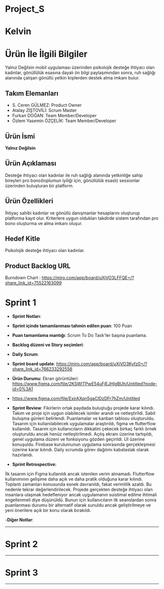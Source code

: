 # Project_S
# **Kelvin**



# Ürün İle İlgili Bilgiler
Yalnız Değilsin mobil uygulaması üzerinden psikolojik desteğe ihtiyacı olan kadınlar, gönüllülük esasına dayalı ön bilgi paylaşımından sonra, ruh sağlığı alanında
çalışan gönüllü yetkin kişilerden destek alma imkanı bulur.


## Takım Elemanları

- S. Ceren GÜLMEZ: Product Owner
- Atalay ZİŞTOVİLİ: Scrum Master
- Furkan DOĞAN: Team Member/Developer
- Özlem Yasemin ÖZÇELİK: Team Member/Developer

## Ürün İsmi
**Yalnız Değilsin**


## Ürün Açıklaması
Desteğe ihtiyacı olan kadınlar ile ruh sağlığı alanında yetkinliğe sahip bireyleri pro bono(toplumun iyiliği için, gönüllülük esaslı) sessionlar üzerinden buluşturan bir platform.


## Ürün Özellikleri
İhtiyaç sahibi kadınlar ve gönüllü danışmanlar hesaplarını oluşturup platforma kayıt olur. Kriterlere uygun oldukları takdirde sistem tarafından pro bono oluşturma
ve alma imkanı oluşur.


## Hedef Kitle
Psikolojik desteğe ihtiyacı olan kadınlar.


## Product Backlog URL
Burndown Chart : https://miro.com/app/board/uXjVO3LFFQE=/?share_link_id=75522163099






# Sprint 1

- **Sprint Notları**: 

- **Sprint içinde tamamlanması tahmin edilen puan**: 100 Puan

- **Puan tamamlama mantığı**: Scrum To Do Task'ler başına puanlama.

- **Backlog düzeni ve Story seçimleri**: 

- **Daily Scrum**: 

- **Sprint board update**: https://miro.com/app/board/uXjVO3Kyfz0=/?share_link_id=766233292556


- **Ürün Durumu**: Ekran görüntüleri: https://www.figma.com/file/2KSWITPwE54uFjEJHlgBUh/Untitled?node-id=0%3A1
- https://www.figma.com/file/ExirAXqn5gaClDzDFr7hZm/Untitled


- **Sprint Review**: Fikirlerin ortak paydada buluştuğu projede karar kılındı. Takım ve proje için uygun olabilecek isimler arandı ve netleştirildi. Sabit buluşma günleri belirlendi. Puanlamalar ve kanban tablosu oluşturuldu. Tasarım için kullanılabilecek uygulamalar araştırıldı, figma ve flutterflow kullanıldı. Tasarım için kullanıcıların dikkatini çekecek birkaç farklı örnek oluşturuldu ancak henüz netleştirilmedi.  Açılış ekranı üzerine tartışıldı, genel uygulama düzeni ve fonksiyonu gözden geçirildi. UI üzerine konuşuldu. Firebase kurulumunun uygulama sonrasında gerçekleşmesi üzerine karar kılındı. Daily scrumda görev dağılımı kabataslak olarak hazırlandı. 

- **Sprint Retrospective:** 

İlk tasarım için Figma kullanıldı ancak istenilen verim alınamadı. Flutterflow kullanımının gelişime daha açık ve daha pratik olduğuna karar kılındı. 
Toplantı zamanları konusunda esnek davranıldı, fakat verimlilik azaldı. Bu nedenle tekrar değerlendirilecek. 
Projede gerçekten desteğe ihtiyacı olan insanlara ulaşmak hedefleniyor ancak uygulamanın suistimal edilme ihtimali engellenmeli diye düşünüldü. Bunun için kullanıcıların ilk seanslardan sonra puanlanması durumu bir alternatif olarak sunuldu ancak geliştirilmeye ve yeni önerilere açık bir konu olarak bırakıldı. 



   

-**Diğer Notlar**:


---

# Sprint 2


---

# Sprint 3

---
